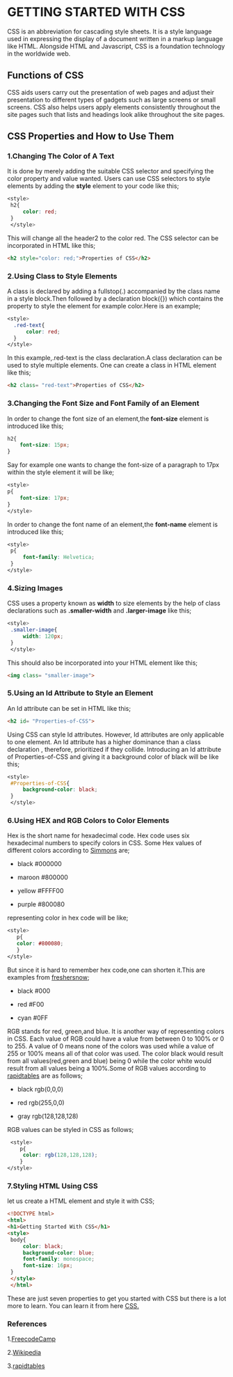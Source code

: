 # GETTING STARTED WITH CSS

CSS is an abbreviation for cascading style sheets. It is a style language used in expressing the display of a document  written in a markup language like HTML. Alongside HTML and Javascript, CSS is a foundation technology in the worldwide web.
## Functions of CSS
CSS aids users carry out the presentation of web pages and adjust their presentation to different types of gadgets such as large screens or small screens. CSS also helps users apply elements consistently throughout the site pages such that lists and headings look alike throughout the site pages.
## CSS Properties and How to Use Them
### 1.Changing The Color of A Text
It is done by merely adding the suitable CSS selector and specifying the color property and value wanted. Users can use CSS selectors to style elements by adding the **style** element to your code like this;
```CSS
<style>
 h2{
     color: red;
 }
 </style>
 ```
 This will change all the header2 to the color red.
 The CSS selector can be incorporated in HTML like this;
 ```HTML
 <h2 style="color: red;">Properties of CSS</h2>
 ```
### 2.Using Class to Style Elements
 A class is declared by adding a fullstop(.) accompanied by the class name in a style block.Then followed by a declaration block({}) which contains the property to style the element for example color.Here is an example;
 ```CSS
 <style>
   .red-text{
       color: red;
   }
 </style>
 ```
 In this example,.red-text is the class declaration.A class declaration can be used to style multiple elements.
One can create a class in HTML element like this;
```HTML
<h2 class= "red-text">Properties of CSS</h2>
```
### 3.Changing the Font Size and Font Family of an Element
In order to change the font size of an element,the **font-size** element is introduced like this;
```CSS
h2{
    font-size: 15px;
}
```
Say for example one wants to change the font-size of a paragraph to 17px within the style element it will be like;
```CSS
<style>
p{
    font-size: 17px;
}
</style>
```
In order to change the font name of an element,the **font-name** element is introduced like this;
```CSS
<style>
 p{
     font-family: Helvetica;
 }
</style>
```
### 4.Sizing Images
CSS uses a property known as **width** to size elements by the help of class declarations such as **.smaller-width** and **.larger-image** like this;
```CSS
<style>
 .smaller-image{
     width: 120px;
 }
 </style>
```
This should also be incorporated into your HTML element like this;
```HTML
<img class= "smaller-image">
```
### 5.Using an Id Attribute to Style an Element
An Id attribute can be set in HTML like this;
```HTML
<h2 id= "Properties-of-CSS"> 
```
Using CSS  can style Id attributes. However, Id attributes are only applicable to one element. An Id attribute has a higher dominance than a class declaration , therefore, prioritized if they collide. Introducing an Id attribute of Properties-of-CSS and giving it a background color of black will be like this;
```CSS
<style>
 #Properties-of-CSS{
     background-color: black;
 }
 </style>
 ```

### 6.Using HEX and RGB Colors to Color Elements
Hex is the short name for hexadecimal code. Hex code uses six hexadecimal numbers to specify colors in CSS. Some Hex values of different colors according to [Simmons](http://web.simmons.edu/) are;
- black    #000000

- maroon   #800000

- yellow   #FFFF00

- purple   #800080

representing color in hex code will be like;
```CSS
<style>
   p{
   color: #800080;
   }
</style>
```
But since it is hard to remember hex code,one can shorten it.This are examples from [freshersnow](https://tutorials.freshersnow.com/css/css-colors/);
- black  #000

- red    #F00

- cyan   #0FF

RGB stands for red, green,and blue. It is another way of representing colors in CSS. Each value of RGB could have a value from between 0 to 100% or 0 to 255. A value of 0 means none of the colors was used while a value of 255 or 100% means all of that color was used.
The color black would result from all values(red,green and blue) being 0 while the color white would result from all values being a 100%.Some of RGB values according to [rapidtables](https://www.rapidtables.com/web/color/RGB_Color.html) are as follows;
- black  rgb(0,0,0)

- red    rgb(255,0,0)

- gray   rgb(128,128,128)

RGB values can be styled in CSS as follows;
```CSS
 <style>
    p{
     color: rgb(128,128,128);
    }
</style>
```

### 7.Styling HTML Using CSS
  let us create a HTML element and style it with CSS;
  ```HTML
  <!DOCTYPE html>
  <html>
  <h1>Getting Started With CSS</h1>
  <style>
   body{
       color: black;
       background-color: blue;
       font-family: monospace;
       font-size: 16px;
   }
   </style>
   </html>
   ```
   These are just seven properties to get you started with CSS but there is a lot more to learn. You can learn it from here [CSS.](https://webplatform.github.io/docs/css)

### References
   1.[FreecodeCamp](https://www.freecodecamp.org/)

   2.[Wikipedia](https://en.wikipedia.org/wiki/CSS)

   3.[rapidtables](https://www.rapidtables.com/web/color/RGB_Color.html)


